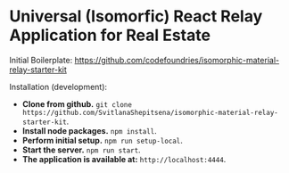 # Universal (Isomorfic) React Relay Application for Real Estate

Initial Boilerplate: https://github.com/codefoundries/isomorphic-material-relay-starter-kit

Installation (development):

* **Clone from github.** `git clone https://github.com/SvitlanaShepitsena/isomorphic-material-relay-starter-kit`.
* **Install node packages.** `npm install`.
* **Perform initial setup.** `npm run setup-local`.
* **Start the server.** `npm run start`.
* **The application is available at:** `http://localhost:4444`.


